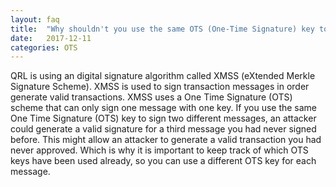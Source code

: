 ```yaml
---
layout: faq
title:  "Why shouldn't you use the same OTS (One-Time Signature) key to sign different messages?"
date:   2017-12-11
categories: OTS
---
```


QRL is using an digital signature algorithm called XMSS (eXtended Merkle Signature Scheme). 
XMSS is used to sign transaction messages in order generate valid transactions. 
XMSS uses a One Time Signature (OTS) scheme that can only sign one message with one key.
If you use the same One Time Signature (OTS) key to sign two different messages, an attacker could generate a valid signature for a third message you had never signed before.
This might allow an attacker to generate a valid transaction you had never approved. 
Which is why it is important to keep track of which OTS keys have been used already, so you can use a different OTS key for each message.

